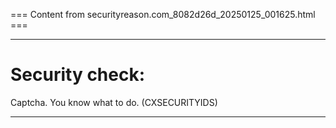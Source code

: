 === Content from securityreason.com_8082d26d_20250125_001625.html ===


---

# Security check:

Captcha. You know what to do. (CXSECURITYIDS)

---


